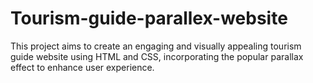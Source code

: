 # Tourism-guide-parallex-website
This project aims to create an engaging and visually appealing tourism guide website using HTML and CSS, incorporating the popular parallax effect to enhance user experience.

